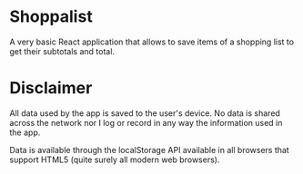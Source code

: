 # Shoppalist

A very basic React application that allows to save items of a shopping list to get their subtotals and total.

# Disclaimer

All data used by the app is saved to the user's device. No data is shared across the network nor I log or record in any way the information used in the app.

Data is available through the localStorage API available in all browsers that support HTML5 (quite surely all modern web browsers).
